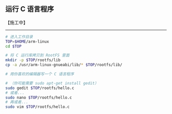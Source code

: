 ## 运行 C 语言程序

【施工中】

---


```bash
# 进入工作目录
TOP=$HOME/arm-linux
cd $TOP
```

```bash
# 将 C 运行库拷贝到 RootFS 里面
mkdir -p $TOP/rootfs/lib
cp -a /usr/arm-linux-gnueabi/lib/* $TOP/rootfs/lib/
```

```bash
# 用你喜欢的编辑器写一个 C 语言程序

# （你可能需要 sudo apt-get install gedit）
sudo gedit $TOP/rootfs/hello.c
# 或者...
sudo nano $TOP/rootfs/hello.c
# 再或者...
sudo vim $TOP/rootfs/hello.c
```